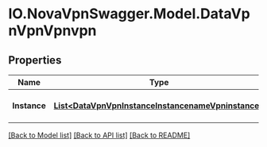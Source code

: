 # IO.NovaVpnSwagger.Model.DataVpnVpnVpnvpn
## Properties

Name | Type | Description | Notes
------------ | ------------- | ------------- | -------------
**Instance** | [**List&lt;DataVpnVpnInstanceInstancenameVpninstance&gt;**](DataVpnVpnInstanceInstancenameVpninstance.md) | List of VPN instances (list) | [optional] 

[[Back to Model list]](../README.md#documentation-for-models) [[Back to API list]](../README.md#documentation-for-api-endpoints) [[Back to README]](../README.md)

